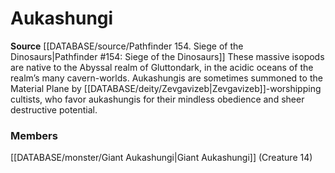 ﻿---
creature_family: Aukashungi
id: '122'
name: Aukashungi
rarity: Common
rus_type_level: null
source: '[[DATABASE/source/Pathfinder 154. Siege of the Dinosaurs|Pathfinder #154:
  Siege of the Dinosaurs]]'
trait: null
type: Creature Family

---
# Aukashungi

**Source** [[DATABASE/source/Pathfinder 154. Siege of the Dinosaurs|Pathfinder #154: Siege of the Dinosaurs]]
These massive isopods are native to the Abyssal realm of Gluttondark, in the acidic oceans of the realm’s many cavern-worlds. Aukashungis are sometimes summoned to the Material Plane by [[DATABASE/deity/Zevgavizeb|Zevgavizeb]]-worshipping cultists, who favor aukashungis for their mindless obedience and sheer destructive potential.

### Members

[[DATABASE/monster/Giant Aukashungi|Giant Aukashungi]] (Creature 14)